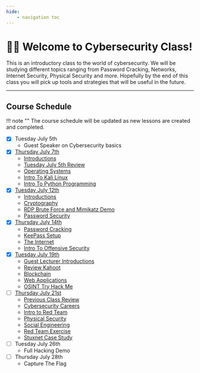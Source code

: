 ```yaml
---
hide:
    - navigation toc
---
```


# 🤜🏼 Welcome to Cybersecurity Class!

This is an introductory class to the world of cybersecurity. We will be studying
different topics ranging from Password Cracking, Networks, Internet Security, 
Physical Security and more. Hopefully by the end of this class you will pick up
tools and strategies that will be useful in the future. 

---

## Course Schedule

!!! note ""
    The course schedule will be updated as new lessons are created and completed.

- [x] Tuesday July 5th
    - Guest Speaker on Cybersecurity basics
- [x] [Thursday July 7th](summer2022/07-07-22.md) 
    - [Introductions](summer2022/07-07-22.md#introductions)
    - [Tuesday July 5th Review](summer2022/07-07-22.md#tuesday-july-5th-review)
    - [Operating Systems](summer2022/07-07-22.md#operating-systems)
    - [Intro To Kali Linux](summer2022/07-07-22.md#intro-to-kali-linux)
    - [Intro To Python Programming](summer2022/07-07-22.md#intro-to-python-programming)
- [x] [Tuesday July 12th](summer2022/07-12-22.md)
    - [Introductions](summer2022/07-12-22.md#introductions)
    - [Cryptography](summer2022/07-12-22.md#cryptography)
    - [RDP Brute Force and Mimikatz Demo](summer2022/07-12-22.md#rdp-brute-force-and-mimikatz-demo)
    - [Password Security](summer2022/07-12-22.md#password-security)
- [x] [Thursday July 14th](summer2022/07-14-22.md)
    - [Password Cracking](summer2022/07-14-22.md#password-cracking)
    - [KeePass Setup](summer2022/07-14-22.md#keepass-setup)
    - [The Internet](summer2022/07-14-22.md#the-internet) 
    - [Intro To Offensive Security](summer2022/07-14-22.md#intro-to-offensive-security)
- [x] [Tuesday July 19th](summer2022/07-19-22.md)
    - [Guest Lecturer Introductions](summer2022/07-19-22.md#guest-lecturer-introductions)
    - [Review Kahoot](summer2022/07-19-22.md#review-kahoot)
    - [Blockchain](summer2022/07-19-22.md#blockchain)
    - [Web Applications](summer2022/07-19-22.md#web-applications)
    - [OSINT Try Hack Me](summer2022/07-19-22.md#osint-try-hack-me)
- [ ] [Thursday July 21st](summer2022/07-21-22.md)
    - [Previous Class Review](summer2022/07-21-22.md#previous-class-review)
    - [Cybersecurity Careers](summer2022/07-21-22.md#cybersecurity-careers)
    - [Intro to Red Team](summer2022/07-21-22.md#intro-to-red-team)
    - [Physical Security](summer2022/07-21-22.md#physical-security)
    - [Social Engineering](summer2022/07-21-22.md#social-engineering)
    - [Red Team Exercise](summer2022/07-21-22.md#red-team-exercise)
    - [Stuxnet Case Study](summer2022/07-21-22.md#stuxnet-case-study)
- [ ] Tuesday July 26th 
    - Full Hacking Demo
- [ ] Thursday July 28th 
    - Capture The Flag
